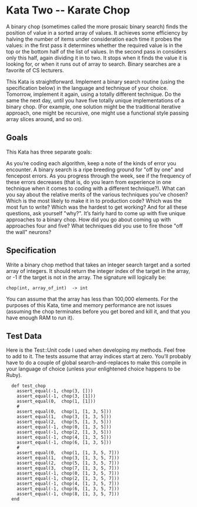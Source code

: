 # Kata Two -- Karate Chop #
A binary chop (sometimes called the more prosaic binary search) finds the position of value in a sorted array of values. It achieves some efficiency by halving the number of items under consideration each time it probes the values: in the first pass it determines whether the required value is in the top or the bottom half of the list of values. In the second pass in considers only this half, again dividing it in to two. It stops when it finds the value it is looking for, or when it runs out of array to search. Binary searches are a favorite of CS lecturers.

This Kata is straightforward. Implement a binary search routine (using the specification below) in the language and technique of your choice. Tomorrow, implement it again, using a totally different technique. Do the same the next day, until you have five totally unique implementations of a binary chop. (For example, one solution might be the traditional iterative approach, one might be recursive, one might use a functional style passing array slices around, and so on).

## Goals ##

This Kata has three separate goals:

As you’re coding each algorithm, keep a note of the kinds of error you encounter. A binary search is a ripe breeding ground for "off by one" and fencepost errors. As you progress through the week, see if the frequency of these errors decreases (that is, do you learn from experience in one technique when it comes to coding with a different technique?).
What can you say about the relative merits of the various techniques you’ve chosen? Which is the most likely to make it in to production code? Which was the most fun to write? Which was the hardest to get working? And for all these questions, ask yourself "why?".
It’s fairly hard to come up with five unique approaches to a binary chop. How did you go about coming up with approaches four and five? What techniques did you use to fire those "off the wall" neurons?


## Specification ##

Write a binary chop method that takes an integer search target and a sorted array of integers. It should return the integer index of the target in the array, or -1 if the target is not in the array. The signature will logically be:

    chop(int, array_of_int)  -> int


You can assume that the array has less than 100,000 elements. For the purposes of this Kata, time and memory performance are not issues (assuming the chop terminates before you get bored and kill it, and that you have enough RAM to run it).

## Test Data ##

Here is the Test::Unit code I used when developing my methods. Feel free to add to it. The tests assume that array indices start at zero. You’ll probably have to do a couple of global search-and-replaces to make this compile in your language of choice (unless your enlightened choice happens to be Ruby).

      def test_chop
        assert_equal(-1, chop(3, []))
        assert_equal(-1, chop(3, [1]))
        assert_equal(0,  chop(1, [1]))
        #
        assert_equal(0,  chop(1, [1, 3, 5]))
        assert_equal(1,  chop(3, [1, 3, 5]))
        assert_equal(2,  chop(5, [1, 3, 5]))
        assert_equal(-1, chop(0, [1, 3, 5]))
        assert_equal(-1, chop(2, [1, 3, 5]))
        assert_equal(-1, chop(4, [1, 3, 5]))
        assert_equal(-1, chop(6, [1, 3, 5]))
        #
        assert_equal(0,  chop(1, [1, 3, 5, 7]))
        assert_equal(1,  chop(3, [1, 3, 5, 7]))
        assert_equal(2,  chop(5, [1, 3, 5, 7]))
        assert_equal(3,  chop(7, [1, 3, 5, 7]))
        assert_equal(-1, chop(0, [1, 3, 5, 7]))
        assert_equal(-1, chop(2, [1, 3, 5, 7]))
        assert_equal(-1, chop(4, [1, 3, 5, 7]))
        assert_equal(-1, chop(6, [1, 3, 5, 7]))
        assert_equal(-1, chop(8, [1, 3, 5, 7]))
      end